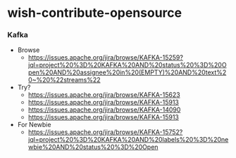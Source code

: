 # wish-contribute-opensource



### Kafka
- Browse
  - https://issues.apache.org/jira/browse/KAFKA-15259?jql=project%20%3D%20KAFKA%20AND%20status%20%3D%20Open%20AND%20assignee%20in%20(EMPTY)%20AND%20text%20~%20%22streams%22
- Try? 
  - https://issues.apache.org/jira/browse/KAFKA-15623
  - https://issues.apache.org/jira/browse/KAFKA-15913
  - https://issues.apache.org/jira/browse/KAFKA-14090
  - https://issues.apache.org/jira/browse/KAFKA-15913
- For Newbie
  - https://issues.apache.org/jira/browse/KAFKA-15752?jql=project%20%3D%20KAFKA%20AND%20labels%20%3D%20newbie%20AND%20status%20%3D%20Open
